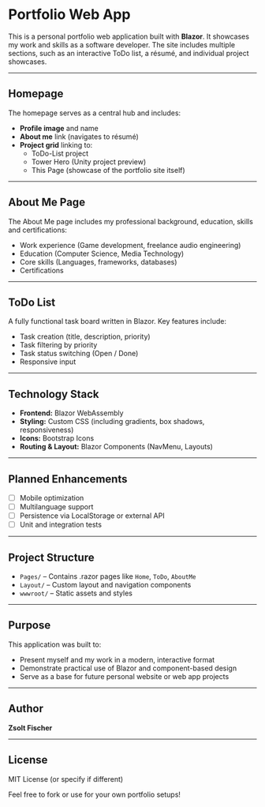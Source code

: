 # Portfolio Web App

This is a personal portfolio web application built with **Blazor**. It showcases my work and skills as a software developer. The site includes multiple sections, such as an interactive ToDo list, a résumé, and individual project showcases.

---

## Homepage

The homepage serves as a central hub and includes:

- **Profile image** and name
- **About me** link (navigates to résumé)
- **Project grid** linking to:
  - ToDo-List project
  - Tower Hero (Unity project preview)
  - This Page (showcase of the portfolio site itself)

---

## About Me Page

The About Me page includes my professional background, education, skills and certifications:

- Work experience (Game development, freelance audio engineering)
- Education (Computer Science, Media Technology)
- Core skills (Languages, frameworks, databases)
- Certifications

---

## ToDo List

A fully functional task board written in Blazor. Key features include:

- Task creation (title, description, priority)
- Task filtering by priority
- Task status switching (Open / Done)
- Responsive input

---

## Technology Stack

- **Frontend:** Blazor WebAssembly
- **Styling:** Custom CSS (including gradients, box shadows, responsiveness)
- **Icons:** Bootstrap Icons
- **Routing & Layout:** Blazor Components (NavMenu, Layouts)

---

## Planned Enhancements

- [ ] Mobile optimization
- [ ] Multilanguage support
- [ ] Persistence via LocalStorage or external API
- [ ] Unit and integration tests

---

## Project Structure

- `Pages/` – Contains .razor pages like `Home`, `ToDo`, `AboutMe`
- `Layout/` – Custom layout and navigation components
- `wwwroot/` – Static assets and styles

---

## Purpose

This application was built to:

- Present myself and my work in a modern, interactive format
- Demonstrate practical use of Blazor and component-based design
- Serve as a base for future personal website or web app projects

---

## Author

**Zsolt Fischer** 

---

## License

MIT License (or specify if different)

Feel free to fork or use for your own portfolio setups!

